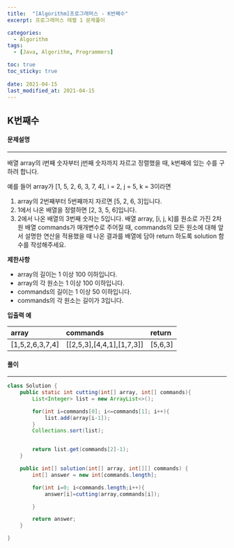 ```yaml
---
title:  "[Algorithm]프로그래머스 - K번째수"
excerpt: 프로그래머스 레벨 1 문제풀이

categories:
  - Algorithm
tags:
  - [Java, Algorithm, Programmers]

toc: true
toc_sticky: true
 
date: 2021-04-15
last_modified_at: 2021-04-15
---
```

## K번째수
#### 문제설명
---
배열 array의 i번째 숫자부터 j번째 숫자까지 자르고 정렬했을 때, k번째에 있는 수를 구하려 합니다.

예를 들어 array가 [1, 5, 2, 6, 3, 7, 4], i = 2, j = 5, k = 3이라면

1. array의 2번째부터 5번째까지 자르면 [5, 2, 6, 3]입니다.
2. 1에서 나온 배열을 정렬하면 [2, 3, 5, 6]입니다.
3. 2에서 나온 배열의 3번째 숫자는 5입니다.
배열 array, [i, j, k]를 원소로 가진 2차원 배열 commands가 매개변수로 주어질 때, commands의 모든 원소에 대해 앞서 설명한 연산을 적용했을 때 나온 결과를 배열에 담아 return 하도록 solution 함수를 작성해주세요.

**제한사항**
- array의 길이는 1 이상 100 이하입니다.
- array의 각 원소는 1 이상 100 이하입니다.
- commands의 길이는 1 이상 50 이하입니다.
- commands의 각 원소는 길이가 3입니다.
  

**입출력 예**<br>

|array          |commands                 |return |
|:--------------|:------------------------|:------|
|[1,5,2,6,3,7,4]|[[2,5,3],[4,4,1],[1,7,3]]|[5,6,3]|


#### 풀이
---
```java
class Solution {
    public static int cutting(int[] array, int[] commands){
        List<Integer> list = new ArrayList<>();

        for(int i=commands[0]; i<=commands[1]; i++){
            list.add(array[i-1]);
        }
        Collections.sort(list);


        return list.get(commands[2]-1);
    }

    public int[] solution(int[] array, int[][] commands) {
        int[] answer = new int[commands.length];

        for(int i=0; i<commands.length;i++){
            answer[i]=cutting(array,commands[i]);

        }

        return answer;
    }

}

```


